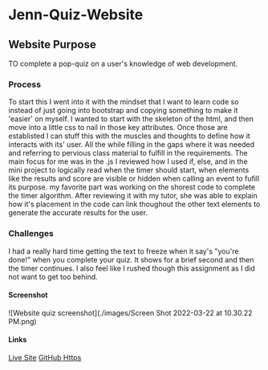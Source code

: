 # Jenn-Quiz-Website

## Website Purpose
TO complete a pop-quiz on a user's knowledge of web development.

### Process

To start this I went into it with the mindset that I want to learn code so instead of just going into bootstrap and copying something to make it 'easier' on myself. I wanted to start with the skeleton of the html, and then move into a little css to nail in those key attributes. Once those are establisted I can stuff this with the muscles and thoughts to define how it interacts with its' user. All the while filling in the gaps where it was needed and referring to pervious class material to fulfill in the requirements. 
The main focus for me was in the .js I reviewed how I used if, else, and in the mini project to logically read when the timer should start, when elements like the results and score are visible or hidden when calling an event to fufill its purpose. my favorite part was working on the shorest code to complete the timer algorithm. After reviewing it with my tutor, she was able to explain how it's placement in the code can link thoughout the other text elements to generate the accurate results for the user. 

### Challenges

I had a really hard time getting the text to freeze when it say's "you're done!" when you complete your quiz. It shows for a brief second and then the timer continues. I also feel like I rushed though this assignment as I did not want to get too behind.

#### Screenshot

![Website quiz screenshot](./images/Screen Shot 2022-03-22 at 10.30.22 PM.png)

#### Links

[Live Site](https://jpcreativeworks.github.io/Jenn-Quiz-Website/)
[GitHub Https](https://github.com/jpcreativeworks/Jenn-Quiz-Website.git)